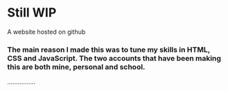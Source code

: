 <h1>Still WIP</h1>
A website hosted on github

<h3>The main reason I made this was to tune my skills in HTML, CSS and JavaScript.
The two accounts that have been making this are both mine, personal and school.</h3>
................
